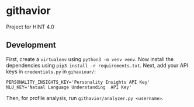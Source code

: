 # githavior
Project for HINT 4.0

## Development
First, create a `virtualenv` using `python3 -m venv venv`. Now install the dependencies using `pip3 install -r requirements.txt`. Next, add your API keys in `credentials.py` in `gihaviour/`:

```
PERSONALITY_INSIGHTS_KEY='Personality Insights API Key'
NLU_KEY='Natual Language Understanding  API Key'
```

Then, for profile analysis, run `githavior/analyzer.py <username>`.